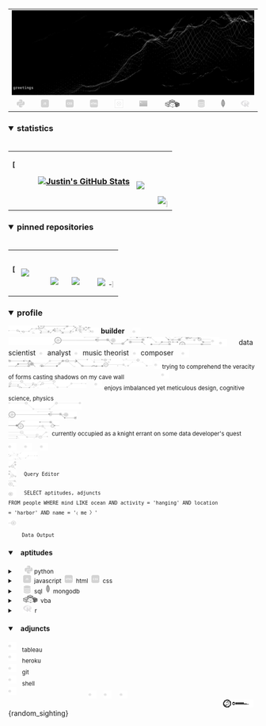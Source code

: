 <table align="center" border="0" cellspacing="0" cellpadding="0">
  <tr>
    <td colspan="10" border="0" cellspacing="0" cellpadding="0" >
      <a href="https://wallpaperaccess.com/black-digital"> 
        <img src="./images/quantized_relief_adjusted_with_sfmono.png" href="https://wallpaperaccess.com/black-digital"/>
      <a>
    </td>
  </tr>
  <tr>
    <td align="center">
      <a href="https://www.python.org/">
        <img src="./images/languages_icons/python-16.png"/>
        </a>
    </td>
    <td align="center">
      <a href="https://developer.mozilla.org/en-US/docs/Web/JavaScript">
        <img src="./images/languages_icons/js-16.png"/>
      </a>
    </td>
    <td align="center">
      <a href="https://developer.mozilla.org/en-US/docs/Web/CSS">
        <img src="./images/languages_icons/css-16.png"/>
      </a>
    </td>
    <td align="center">
      <a href="https://developer.mozilla.org/en-US/docs/Web/HTML">
        <img src="./images/languages_icons/html-16.png"/>
      </a>
    </td>
    <td align="center">
      <a href="https://www.tableau.com/">
        <img src="./images/languages_icons/tableau-logo.png"/>
      </a>
    </td>
    <td align="center">
      <a href="https://www.zsh.org/">
        <img src="./images/languages_icons/terminal-icon-16.png"/>
      </a>
    </td>
    <td align="center">
      <a href="https://docs.microsoft.com/en-us/office/vba">
        <img src="./images/languages_icons/vba-logo.png"/>
      </a>
    </td>
    <td align="center">
      <a href="https://www.postgresql.org/">
        <img src="./images/languages_icons/database-5-16.png"/>
      </a>
    </td>
    <td align="center">
      <a href="https://www.mongodb.com/">
        <img src="./images/languages_icons/mongodb-logo.png"/>
      </a>
    </td>
    <td align="center">
      <a href="https://www.r-project.org/">
        <img src="./images/languages_icons/r-programming-language.png"/>
      </a>
    </td>
  </tr>
</table>

<!-- ### statistics -->

<h3><details open>
<summary>statistics</summary>
<br>

<table style="width: 90%" cellspacing="0" cellpadding="0">
  <tr>
    <td><sup>[</sup>
      <a href="https://github.com/justineichelberger" style="padding-left: 20%;">
        <img align="center" style="margin:0.5rem;" src="https://github-readme-stats.vercel.app/api?username=justineichelberger&show_icons=true&line_height=20&count_private=true&title_color=C0C0C0&text_color=C0C0C0&icon_color=C0C0C0&bg_color=0D1117" alt="Justin's GitHub Stats" />
      </a>&nbsp;
    </td>
    <td align="center">&nbsp;
      <a href="https://github.com/justineichelberger" style="padding-left: 10%;">
        <img align="center" style="margin:0.5rem" src="https://github-readme-stats.vercel.app/api/top-langs/?username=justineichelberger&hide=html,css,Jupyter Notebook,procfile&title_color=C0C0C0&text_color=C0C0C0&icon_color=C0C0C0&bg_color=0D1117" />
      </a>
    </td>
    <td  align="right" style="color: lightgray; display: inline-block; justify-content: right; padding-top: 90px;"> 
      <img src="https://metrics.lecoq.io/justineichelberger?template=classic&base.header=0&base.activity=0&base.community=0&base.repositories=0&base.metadata=0&isocalendar=1&isocalendar.duration=full-year&config.timezone=America%2FDenver"/><sub>]</sub>
    </td>
  </tr>
</table>

</details></h3>

<!-- ### pinned repositories -->

<h3><details open>
<summary>pinned repositories</summary>
<br>

<table border="0" cellspacing="0" cellpadding="0">
  <tr>
    <td align="left" border="0" cellspacing="0" cellpadding="0"><sup>[</sup>
      <a href="https://github.com/justineichelberger/nuforc-sightings-database-api">
        <img align="center" style="margin:1.0rem 0.5rem;" src="https://github-readme-stats.vercel.app/api/pin/?username=justineichelberger&repo=nuforc-sightings-database-api&title_color=C0C0C0&text_color=C0C0C0&icon_color=C0C0C0&bg_color=0D1117" />
      </a>
    </td>
    <td style="padding-top: 36px">
      <a href="https://github.com/justineichelberger/BureauOfLaborStatistics-InteractiveChoroplethMap">
        <img align="center" style="margin:1rem 0.5rem; padding-left:32%;" src="https://github-readme-stats.vercel.app/api/pin/?username=justineichelberger&repo=bureau-of-labor-statistics--interactive-choropleth-map&title_color=C0C0C0&text_color=C0C0C0&icon_color=C0C0C0&bg_color=0D1117" />
      </a>
    </td>
    <td style="padding-top: 36px">
      <a href="https://github.com/justineichelberger/USGSEarthquakesThisWeek">
        <img align="center" style="margin:1rem 0.5rem; padding-left:18%;" src="https://github-readme-stats.vercel.app/api/pin/?username=justineichelberger&repo=usgs-earthquakes-this-week&title_color=C0C0C0&text_color=C0C0C0&icon_color=C0C0C0&bg_color=0D1117" />
      </a>
    </td>
    <td align="right" style="color: lightgray; display: inline-block; justify-content: right; padding-top: 40px;">&nbsp;
      <a href="https://github.com/justineichelberger/vacationOptimizer">
        <img align="center" style="margin:1rem 0.5rem;" src="https://github-readme-stats.vercel.app/api/pin/?username=justineichelberger&repo=vacation-optimizer&title_color=C0C0C0&text_color=C0C0C0&icon_color=C0C0C0&bg_color=0D1117" />
      </a><sub>]</sub>
    </td>
  </tr>
</table>
</details></h3>

<h3><details open>
<summary>profile</summary>
</details></h3>

![neural-network-icon-16](./images/neural_network_original_greyscale_02.png "primary identifier")<sub><img src="./images/neural_network_original_greyscale_26.png"/></sub>&nbsp;<b><strong>builder</strong></b>&nbsp;&nbsp;&nbsp;&nbsp;<sub><img src="./images/neural_network_original_greyscale_26.png"/></sub>   
![neural-network-icon-16](./images/neural_network_original_greyscale_10.png "secondary identifiers")<img src="./images/neural_network_original_greyscale_26.png"/><sub><img src="./images/neural_network_original_greyscale_26.png"/></sub>&nbsp;&nbsp;&nbsp;&nbsp;&nbsp;&nbsp;data scientist&nbsp;&nbsp;<sub><img src="./images/neural_network_original_greyscale_26.png"/></sub>analyst&nbsp;&nbsp;<sub><img src="./images/neural_network_original_greyscale_26.png"/></sub>music theorist&nbsp;&nbsp;<sub><img src="./images/neural_network_original_greyscale_26.png"/></sub>composer&nbsp;&nbsp;&nbsp;&nbsp;<sub><img src="./images/neural_network_original_greyscale_26.png"/></sub>   
![neural-network-icon-16](./images/neural_network_original_greyscale_04.png "plato's 'allegory of the cave'") <sub><img src="./images/neural_network_original_greyscale_26.png"/></sub><sub>trying to comprehend the veracity of forms casting shadows on my cave wall</sub>&nbsp;&nbsp;&nbsp;&nbsp;&nbsp;&nbsp;&nbsp;&nbsp;&nbsp;&nbsp;&nbsp;&nbsp;&nbsp;&nbsp;&nbsp;&nbsp;&nbsp;&nbsp;&nbsp;<sub><img src="./images/neural_network_original_greyscale_26.png"/></sub>   
![neural-network-icon-16](./images/neural_network_original_greyscale_11.png "pleasures")&nbsp;&nbsp;&nbsp;&nbsp;<img src="./images/neural_network_original_greyscale_26.png"/>&nbsp;<sub>enjoys imbalanced yet meticulous design, cognitive science, physics</sub>   
![neural-network-icon-16](./images/neural_network_original_greyscale_06.png "space") &nbsp;    
![neural-network-icon-16](./images/neural_network_original_greyscale_07.png "space") &nbsp;    
![neural-network-icon-16](./images/neural_network_original_greyscale_09.png "space") &nbsp;   
![neural-network-icon-16](./images/neural_network_original_greyscale_17.png "pursuit") &nbsp;<sup>currently occupied as a knight errant on some data developer's quest</sup>&nbsp;&nbsp;&nbsp;&nbsp;&nbsp;&nbsp;&nbsp;<sub><sub><img src="./images/neural_network_original_greyscale_26.png"/></sub></sub>&nbsp;&nbsp;&nbsp;&nbsp;<sub><sub><img src="./images/neural_network_original_greyscale_26.png"/></sub></sub>&nbsp;&nbsp;&nbsp;&nbsp;<sub><sub><img src="./images/neural_network_original_greyscale_26.png"/></sub></sub>   
![neural-network-icon-16](./images/neural_network_original_greyscale_15.png "space") &nbsp;   
![neural-network-icon-16](./images/neural_network_original_greyscale_12.png "space") &nbsp;   
![neural-network-icon-16](./images/neural_network_original_greyscale_22.png "pgAdmin[tools[query tool]]") &nbsp;&nbsp;&nbsp;<sup><code>Query Editor</code></sup>   
![neural-network-icon-16](./images/neural_network_original_greyscale_13.png) &nbsp;   
![neural-network-icon-16](./images/neural_network_original_greyscale_25.png "SQL query to find one of Frank Black's 'Ten [Percenters]' from his eponymous album 'Frank Black' released some time in between unixtimestamp(731574000) and unixtimestamp(731660399)") &nbsp;&nbsp;&nbsp;<sup><code>SELECT aptitudes, adjuncts FROM people WHERE mind LIKE ocean AND activity = 'hanging' AND location = 'harbor' AND name = '&#9001; me &#x3009;'</code></sup>   
![neural-network-icon-16](./images/neural_network_original_greyscale_24.png)   
&nbsp;&nbsp;&nbsp;&nbsp;&nbsp;&nbsp;&nbsp;<sub><code>Data Output</code></sub>   
<h4><details open>
<summary>&nbsp;&nbsp;&nbsp;aptitudes</summary>
</details></h4>

<sup><details><summary style="font-size: 12px;">&nbsp;&nbsp;&nbsp;&nbsp;&nbsp;
![python-16](./images/languages_icons/python-16.png "language[libraries]")&nbsp;python&nbsp;</summary>
<a>&nbsp;&nbsp;&nbsp;&nbsp;&nbsp;&nbsp;&nbsp;&nbsp;&nbsp;&nbsp;&nbsp;&nbsp;<sup>[</sup>&nbsp;&nbsp;&nbsp;&nbsp;<img src="./images/neural_network_original_greyscale_26.png"/>&nbsp;&nbsp;<sup><sub>beautifulsoup</sub></sup>&nbsp;&nbsp;&nbsp;&nbsp;&nbsp;<img src="./images/neural_network_original_greyscale_26.png"/>&nbsp;&nbsp;<sup><sub>flask</sub></sup>&nbsp;&nbsp;&nbsp;&nbsp;&nbsp;<img src="./images/neural_network_original_greyscale_26.png"/>&nbsp;&nbsp;<sup><sub>jinja</sub></sup>&nbsp;&nbsp;&nbsp;&nbsp;&nbsp;
<img src="./images/neural_network_original_greyscale_26.png"/>&nbsp;&nbsp;<sup><sub>keras</sub></sup>&nbsp;&nbsp;&nbsp;&nbsp;&nbsp;<img src="./images/neural_network_original_greyscale_26.png"/>&nbsp;&nbsp;<sup><sub>matplotlib</sub></sup>&nbsp;&nbsp;&nbsp;&nbsp;&nbsp;<img src="./images/neural_network_original_greyscale_26.png"/>&nbsp;&nbsp;<sup><sub>numpy</sub></sup>&nbsp;&nbsp;&nbsp;&nbsp;&nbsp;<img src="./images/neural_network_original_greyscale_26.png"/>&nbsp;&nbsp;<sup><sub>pandas</sub></sup>&nbsp;&nbsp;&nbsp;&nbsp;&nbsp;<img src="./images/neural_network_original_greyscale_26.png"/>&nbsp;&nbsp;<sup><sub>requests</sub></sup>&nbsp;&nbsp;&nbsp;&nbsp;&nbsp;<img src="./images/neural_network_original_greyscale_26.png"/>&nbsp;&nbsp;<sup><sub>tensorflow</sub></sup>&nbsp;&nbsp;&nbsp;&nbsp;&nbsp;<img src="./images/neural_network_original_greyscale_26.png"/>&nbsp;<sup>]</sup></a></details></sup>
<sup><details><summary style="font-size: 12px;">&nbsp;&nbsp;&nbsp;&nbsp;
![js-16](./images/languages_icons/js-16.png "language[libraries]")&nbsp;&nbsp;javascript&nbsp;&nbsp;![html-16](./images/languages_icons/html-16.png "language[language/[other markup languages]]")&nbsp;&nbsp;html&nbsp;&nbsp;![css-16](./images/languages_icons/css-16.png "language[libraries]")&nbsp;&nbsp;css&nbsp;</summary>
<a>&nbsp;&nbsp;&nbsp;&nbsp;&nbsp;&nbsp;&nbsp;&nbsp;&nbsp;&nbsp;&nbsp;&nbsp;&nbsp;&nbsp;&nbsp;<sup>[</sup>&nbsp;&nbsp;&nbsp;
<sub><img src="./images/neural_network_original_greyscale_26.png"/></sub>&nbsp;&nbsp;<sup>d3</sup>&nbsp;&nbsp;&nbsp;&nbsp;&nbsp;<sub><img src="./images/neural_network_original_greyscale_26.png"/></sub>&nbsp;&nbsp;<sup>leaflet</sup>&nbsp;&nbsp;&nbsp;&nbsp;&nbsp;<sub><img src="./images/neural_network_original_greyscale_26.png"/></sub>&nbsp;&nbsp;<sup>plotly</sup>&nbsp;&nbsp;&nbsp;&nbsp;&nbsp;<img src="./images/neural_network_original_greyscale_26.png"/>&nbsp;<sup>]</sup><sup>[</sup>&nbsp;&nbsp;&nbsp;
<sub><img src="./images/neural_network_original_greyscale_26.png"/></sub>&nbsp;&nbsp;<sup>html</sup>&nbsp;&nbsp;&nbsp;
<sub><img src="./images/neural_network_original_greyscale_26.png"/></sub>&nbsp;&nbsp;<sup>[</sup>&nbsp;&nbsp;&nbsp;
<sub><img src="./images/neural_network_original_greyscale_26.png"/></sub>&nbsp;&nbsp;<sup>xml</sup>&nbsp;&nbsp;&nbsp;
<sub><img src="./images/neural_network_original_greyscale_26.png"/></sub>&nbsp;&nbsp;<sup>]</sup>&nbsp;&nbsp;&nbsp;&nbsp;&nbsp;<sub><img src="./images/neural_network_original_greyscale_26.png"/></sub>&nbsp;<sup>]</sup><sup>[</sup>&nbsp;&nbsp;&nbsp;
<sub><img src="./images/neural_network_original_greyscale_26.png"/></sub>&nbsp;&nbsp;<sup>bootstrap</sup>&nbsp;&nbsp;&nbsp;&nbsp;&nbsp;<sub><img src="./images/neural_network_original_greyscale_26.png"/></sub>&nbsp;<sup>]</sup></a></details></sup>
<sup><details><summary style="font-size: 12px;">&nbsp;&nbsp;&nbsp;&nbsp;
![database-5-16](./images/languages_icons/database-5-16.png "language[dialects/apis]")&nbsp;&nbsp;sql&nbsp;&nbsp;![mongodb-logo](./images/languages_icons/mongodb-logo.png "language[apis]")&nbsp;&nbsp;mongodb</summary>
<a>&nbsp;&nbsp;&nbsp;&nbsp;&nbsp;&nbsp;&nbsp;&nbsp;&nbsp;&nbsp;&nbsp;&nbsp;&nbsp;&nbsp;&nbsp;<sup>[</sup>&nbsp;&nbsp;&nbsp;
<sub><img src="./images/neural_network_original_greyscale_26.png"/></sub>&nbsp;&nbsp;<sup>postgres</sup>&nbsp;&nbsp;&nbsp;&nbsp;&nbsp;<sub><img src="./images/neural_network_original_greyscale_26.png"/></sub>&nbsp;&nbsp;<sup>psycopg</sup>&nbsp;&nbsp;&nbsp;&nbsp;&nbsp;<sub><img src="./images/neural_network_original_greyscale_26.png"/></sub>&nbsp;&nbsp;<sup>sqlalchemy</sup>&nbsp;&nbsp;&nbsp;&nbsp;&nbsp;<img src="./images/neural_network_original_greyscale_26.png"/>&nbsp;&nbsp;<sup>sqlite</sup>&nbsp;&nbsp;&nbsp;&nbsp;&nbsp;<img src="./images/neural_network_original_greyscale_26.png"/>&nbsp;<sup>]</sup><sup>[</sup>&nbsp;&nbsp;&nbsp;
<sub><img src="./images/neural_network_original_greyscale_26.png"/></sub>&nbsp;&nbsp;<sup>pymongo</sup>&nbsp;&nbsp;&nbsp;&nbsp;&nbsp;<sub><img src="./images/neural_network_original_greyscale_26.png"/></sub>&nbsp;<sup>]</sup></a></details></sup>
<sup><details><summary style="font-size: 12px;">&nbsp;&nbsp;&nbsp;&nbsp;
![vba-logo](./images/languages_icons/vba-logo.png "language[application]")&nbsp;&nbsp;vba&nbsp;</summary>
<a>&nbsp;&nbsp;&nbsp;&nbsp;&nbsp;&nbsp;&nbsp;&nbsp;&nbsp;&nbsp;&nbsp;&nbsp;&nbsp;&nbsp;&nbsp;&nbsp;&nbsp;&nbsp;&nbsp;<sup>[</sup>&nbsp;&nbsp;&nbsp;
<sub><img src="./images/neural_network_original_greyscale_26.png"/></sub>&nbsp;&nbsp;<sup>excel</sup>&nbsp;&nbsp;&nbsp;&nbsp;&nbsp;<sub><img src="./images/neural_network_original_greyscale_26.png"/></sub>&nbsp;<sup>]</sup></a></details></sup>
<sup><details><summary style="font-size: 12px;">&nbsp;&nbsp;&nbsp;&nbsp;
![r-programming-language](./images/languages_icons/r-programming-language.png "language[language]")&nbsp;&nbsp;r&nbsp;</summary>
<a>&nbsp;&nbsp;&nbsp;&nbsp;&nbsp;&nbsp;&nbsp;&nbsp;&nbsp;&nbsp;&nbsp;&nbsp;&nbsp;&nbsp;&nbsp;<sup>[</sup>&nbsp;&nbsp;&nbsp;
<sub><img src="./images/neural_network_original_greyscale_26.png"/></sub>&nbsp;&nbsp;<sup>r</sup>&nbsp;&nbsp;&nbsp;&nbsp;&nbsp;<sub><img src="./images/neural_network_original_greyscale_26.png"/></sub>&nbsp;<sup>]</sup></a></details></sup>

<h4><details open>
<summary>&nbsp;&nbsp;&nbsp;adjuncts</summary>
</details></h4>

![neural-network-icon-16](./images/neural_network_original_greyscale_26.png "application")&nbsp;&nbsp;&nbsp;<sub>tableau</sub><br>
![neural-network-icon-16](./images/neural_network_original_greyscale_26.png "cloud platform")&nbsp;&nbsp;&nbsp;<sub>heroku</sub><br>
![neural-network-icon-16](./images/neural_network_original_greyscale_26.png "interface")&nbsp;&nbsp;&nbsp;<sub>git</sub><br>
![neural-network-icon-16](./images/neural_network_original_greyscale_26.png "version control")&nbsp;&nbsp;&nbsp;<sub>shell</sub><br>
![neural-network-icon-16](./images/neural_network_original_greyscale_26.png "...")&nbsp;&nbsp;&nbsp;&nbsp;&nbsp;&nbsp;&nbsp;&nbsp;&nbsp;&nbsp;&nbsp;&nbsp;&nbsp;&nbsp;&nbsp;&nbsp;&nbsp;&nbsp;&nbsp;&nbsp;&nbsp;&nbsp;&nbsp;&nbsp;&nbsp;&nbsp;&nbsp;&nbsp;&nbsp;&nbsp;&nbsp;&nbsp;&nbsp;&nbsp;&nbsp;&nbsp;&nbsp;<sub><sub><img src="./images/neural_network_original_greyscale_26.png"/></sub></sub>&nbsp;&nbsp;&nbsp;&nbsp;<sub><sub><img src="./images/neural_network_original_greyscale_26.png"/></sub></sub>&nbsp;&nbsp;&nbsp;&nbsp;<sub><sub><img src="./images/neural_network_original_greyscale_26.png"/></sub></sub>&nbsp;&nbsp;&nbsp;&nbsp;&nbsp;&nbsp;&nbsp;&nbsp;&nbsp;&nbsp;&nbsp;&nbsp;&nbsp;&nbsp;&nbsp;&nbsp;&nbsp;&nbsp;&nbsp;&nbsp;&nbsp;&nbsp;&nbsp;&nbsp;&nbsp;&nbsp;&nbsp;&nbsp;&nbsp;&nbsp;&nbsp;&nbsp;&nbsp;&nbsp;&nbsp;&nbsp;&nbsp;&nbsp;&nbsp;&nbsp;&nbsp;&nbsp;&nbsp;&nbsp;&nbsp;&nbsp;&nbsp;&nbsp;&nbsp;&nbsp;&nbsp;&nbsp;&nbsp;&nbsp;&nbsp;&nbsp;&nbsp;&nbsp;&nbsp;&nbsp;&nbsp;&nbsp;&nbsp;&nbsp;&nbsp;&nbsp;&nbsp;&nbsp;&nbsp;&nbsp;&nbsp;&nbsp;&nbsp;&nbsp;&nbsp;&nbsp;&nbsp;&nbsp;&nbsp;&nbsp;&nbsp;&nbsp;&nbsp;&nbsp;&nbsp;&nbsp;&nbsp;&nbsp;&nbsp;&nbsp;&nbsp;&nbsp;&nbsp;&nbsp;&nbsp;&nbsp;&nbsp;&nbsp;&nbsp;&nbsp;&nbsp;&nbsp;&nbsp;&nbsp;&nbsp;&nbsp;&nbsp;&nbsp;&nbsp;&nbsp;![neural-network-icon-16](./images/hud_cursor_01.gif "feature") {random_sighting}
